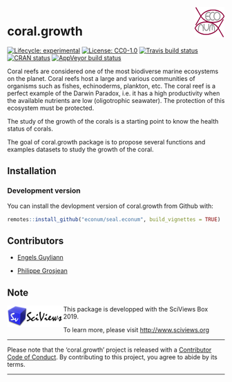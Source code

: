 
<!-- README.md is generated from README.Rmd. Please edit that file -->

<img src="man/figures/EcoNum-logo.png" width="70" height="70" align="right"/>

# coral.growth

<!-- badges: start -->

[![Lifecycle:
experimental](https://img.shields.io/badge/lifecycle-experimental-orange.svg)](https://www.tidyverse.org/lifecycle/#experimental)
[![License:
CC0-1.0](https://licensebuttons.net/l/zero/1.0/80x15.png)](http://creativecommons.org/publicdomain/zero/1.0/)
[![Travis build
status](https://travis-ci.org/EcoNum/coral.growth.svg?branch=master)](https://travis-ci.org/EcoNum/coral.growth)
[![CRAN
status](https://www.r-pkg.org/badges/version/coral.growth)](https://cran.r-project.org/package=coral.growth)
[![AppVeyor build
status](https://ci.appveyor.com/api/projects/status/github/EcoNum/coral.growth?branch=master&svg=true)](https://ci.appveyor.com/project/EcoNum/coral.growth)
<!-- badges: end -->

Coral reefs are considered one of the most biodiverse marine ecosystems
on the planet. Coral reefs host a large and various communities of
organisms such as fishes, echinoderms, plankton, etc. The coral reef is
a perfect example of the Darwin Paradox, i.e. it has a high productivity
when the available nutrients are low (oligotrophic seawater). The
protection of this ecosystem must be protected.

The study of the growth of the corals is a starting point to know the
health status of corals.

The goal of coral.growth package is to propose several functions and
examples datasets to study the growth of the coral.

## Installation

### Development version

You can install the devlopment version of coral.growth from Github with:

``` r
remotes::install_github("econum/seal.econum", build_vignettes = TRUE)
```

## Contributors

  - [Engels Guyliann](https://github.com/GuyliannEngels)

  - [Philippe
Grosjean](https://github.com/phgrosjean)

## Note

<img src="man/figures/site-title.png" width="130" height="50" align="left"/>
This package is developped with the SciViews Box 2019.

To learn more, please visit <http://www.sciviews.org>

-----

Please note that the ‘coral.growth’ project is released with a
[Contributor Code of Conduct](CODE_OF_CONDUCT.md). By contributing to
this project, you agree to abide by its terms.

-----
